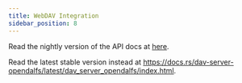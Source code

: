 ```yaml
---
title: WebDAV Integration
sidebar_position: 8
---
```


Read the nightly version of the API docs at [here](pathname:///docs/dav-server-opendalfs/dav_server_opendalfs).

Read the latest stable version instead at https://docs.rs/dav-server-opendalfs/latest/dav_server_opendalfs/index.html.
